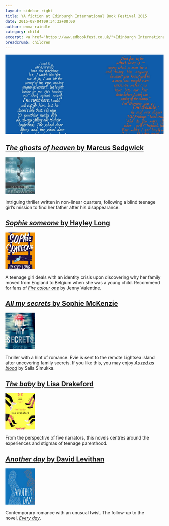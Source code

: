 ```yaml
---
layout: sidebar-right
title: YA fiction at Edinburgh International Book Festival 2015
date: 2015-08-04T09:34:32+00:00
author: emma-raindle
category: child
excerpt: <a href="https://www.edbookfest.co.uk/">Edinburgh International Book Festival</a> is the largest bookfest in the world, running 15-31 August 2015. Here are a selection of YA authors appearing at the festival.
breadcrumb: children
---
```

![Another day by David Levithan](/images/featured/featured-another-day.jpg)

## [<cite>The ghosts of heaven</cite> by Marcus Sedgwick](https://suffolk.spydus.co.uk/cgi-bin/spydus.exe/ENQ/OPAC/BIBENQ/8840300?QRY=CTIBIB%3C%20IRN(41339434)&QRYTEXT=The%20ghosts%20of%20heaven)

[![The ghosts of heaven by Marcus Sedgwick](/images/article/the-ghosts-of-heaven.jpg)](https://suffolk.spydus.co.uk/cgi-bin/spydus.exe/ENQ/OPAC/BIBENQ/8840300?QRY=CTIBIB%3C%20IRN(41339434)&QRYTEXT=The%20ghosts%20of%20heaven)

Intriguing thriller written in non-linear quarters, following a blind teenage girl&#8217;s mission to find her father after his disappearance.

## [<cite>Sophie someone</cite> by Hayley Long](https://suffolk.spydus.co.uk/cgi-bin/spydus.exe/ENQ/OPAC/BIBENQ/8841495?QRY=CTIBIB%3C%20IRN(52486143)&QRYTEXT=Sophie%20someone)

[![Sophie someone by Hayley Long](/images/article/sophie-someone.jpg)](https://suffolk.spydus.co.uk/cgi-bin/spydus.exe/ENQ/OPAC/BIBENQ/8841495?QRY=CTIBIB%3C%20IRN(52486143)&QRYTEXT=Sophie%20someone)

A teenage girl deals with an identity crisis upon discovering why her family moved from England to Belgium when she was a young child. Recommend for fans of <cite><a href="https://suffolk.spydus.co.uk/cgi-bin/spydus.exe/ENQ/OPAC/BIBENQ/11266597?QRY=CTIBIB%3C%20IRN(50447846)&QRYTEXT=Fire%20colour%20one">Fire colour one</a></cite> by Jenny Valentine.

## [<cite>All my secrets</cite> by Sophie McKenzie](https://suffolk.spydus.co.uk/cgi-bin/spydus.exe/ENQ/OPAC/BIBENQ/8842866?QRY=CTIBIB%3C%20IRN(50741374)&QRYTEXT=All%20my%20secrets)

[![All my secrets by Sophie McKenzie](/images/article/all-my-secrets.jpg)](https://suffolk.spydus.co.uk/cgi-bin/spydus.exe/ENQ/OPAC/BIBENQ/8842866?QRY=CTIBIB%3C%20IRN(50741374)&QRYTEXT=All%20my%20secrets)

Thriller with a hint of romance. Evie is sent to the remote Lightsea island after uncovering family secrets. If you like this, you may enjoy <cite><a href="https://suffolk.spydus.co.uk/cgi-bin/spydus.exe/ENQ/OPAC/BIBENQ/11276244?QRY=CTIBIB%3C%20IRN(39646866)&QRYTEXT=As%20red%20as%20blood">As red as blood</a></cite> by Salla Simukka.

## [<cite>The baby</cite> by Lisa Drakeford](https://suffolk.spydus.co.uk/cgi-bin/spydus.exe/ENQ/OPAC/BIBENQ/8846694?QRY=CTIBIB%3C%20IRN(183473)&QRYTEXT=The%20baby)

[![The baby by Lisa Drakeford](/images/article/the-baby.jpg)](https://suffolk.spydus.co.uk/cgi-bin/spydus.exe/ENQ/OPAC/BIBENQ/8846694?QRY=CTIBIB%3C%20IRN(183473)&QRYTEXT=The%20baby)

From the perspective of five narrators, this novels centres around the experiences and stigmas of teenage parenthood.

## [<cite>Another day</cite> by David Levithan](https://suffolk.spydus.co.uk/cgi-bin/spydus.exe/ENQ/OPAC/BIBENQ/8846542?QRY=CTIBIB%3C%20IRN(210153)&QRYTEXT=Another%20day)

[![Another day by David Levithan](/images/article/another-day.jpg)](https://suffolk.spydus.co.uk/cgi-bin/spydus.exe/ENQ/OPAC/BIBENQ/8846542?QRY=CTIBIB%3C%20IRN(210153)&QRYTEXT=Another%20day)

Contemporary romance with an unusual twist. The follow-up to the novel, <cite><a href="https://suffolk.spydus.co.uk/cgi-bin/spydus.exe/ENQ/OPAC/BIBENQ/11290869?QRY=CTIBIB%3C%20IRN(235225)&QRYTEXT=Every%20day">Every day</a></cite>.

